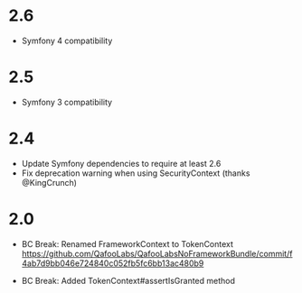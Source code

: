 # 2.6

- Symfony 4 compatibility

# 2.5

- Symfony 3 compatibility

# 2.4

- Update Symfony dependencies to require at least 2.6
- Fix deprecation warning when using SecurityContext (thanks @KingCrunch)

# 2.0

- BC Break: Renamed FrameworkContext to TokenContext
  https://github.com/QafooLabs/QafooLabsNoFrameworkBundle/commit/f4ab7d9bb046e724840c052fb5fc6bb13ac480b9

- BC Break: Added TokenContext#assertIsGranted method
